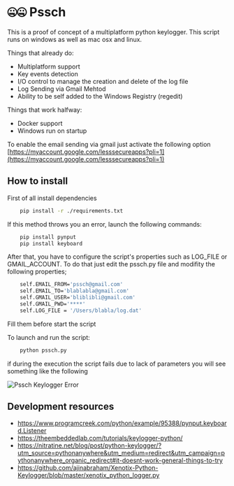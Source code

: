 # 🤐🤐 Pssch

This is a proof of concept of a multiplatform python keylogger.
This script runs on windows as well as mac osx and linux.

Things that already do:
- Multiplatform support
- Key events detection
- I/O control to manage the creation and delete of the log file
- Log Sending via Gmail Mehtod
- Ability to be self added to the Windows Registry (regedit)

Things that work halfway:
- Docker support
- Windows run on startup

To enable the email sending via gmail just activate the following option [https://myaccount.google.com/lesssecureapps?pli=1](https://myaccount.google.com/lesssecureapps?pli=1)

## How to install
First of all install dependencies
``` bash
    pip install -r ./requirements.txt
```
If this method throws you an error, launch the following commands:
``` bash
    pip install pynput
    pip install keyboard
```

After that, you have to configure the script's properties such as LOG_FILE or GMAIL_ACCOUNT.
To do that just edit the pssch.py file and modifity the following properties;

``` bash
    self.EMAIL_FROM='pssch@gmail.com'
    self.EMAIL_TO='blablabla@gmail.com'
    self.GMAIL_USER='bliblibli@gmail.com'
    self.GMAIL_PWD='****'
    self.LOG_FILE = '/Users/blabla/log.dat'
```

Fill them before start the script

To launch and run the script:
``` bash
    python pssch.py
```

if during the execution the script fails due to lack of parameters you will see something like the following

![Pssch Keylogger Error](https://i.imgur.com/7DQQgwB.png)

## Development resources
- https://www.programcreek.com/python/example/95388/pynput.keyboard.Listener
- https://theembeddedlab.com/tutorials/keylogger-python/
- https://nitratine.net/blog/post/python-keylogger/?utm_source=pythonanywhere&utm_medium=redirect&utm_campaign=pythonanywhere_organic_redirect#it-doesnt-work-general-things-to-try
- https://github.com/ajinabraham/Xenotix-Python-Keylogger/blob/master/xenotix_python_logger.py
